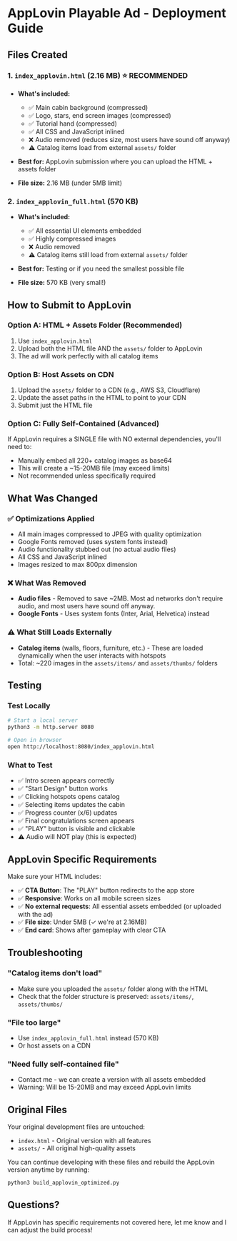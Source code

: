 # AppLovin Playable Ad - Deployment Guide

## Files Created

### 1. `index_applovin.html` (2.16 MB) ⭐ RECOMMENDED
- **What's included:**
  - ✅ Main cabin background (compressed)
  - ✅ Logo, stars, end screen images (compressed)
  - ✅ Tutorial hand (compressed)
  - ✅ All CSS and JavaScript inlined
  - ❌ Audio removed (reduces size, most users have sound off anyway)
  - ⚠️ Catalog items load from external `assets/` folder

- **Best for:** AppLovin submission where you can upload the HTML + assets folder
- **File size:** 2.16 MB (under 5MB limit)

### 2. `index_applovin_full.html` (570 KB) 
- **What's included:**
  - ✅ All essential UI elements embedded
  - ✅ Highly compressed images
  - ❌ Audio removed
  - ⚠️ Catalog items still load from external `assets/` folder

- **Best for:** Testing or if you need the smallest possible file
- **File size:** 570 KB (very small!)

## How to Submit to AppLovin

### Option A: HTML + Assets Folder (Recommended)
1. Use `index_applovin.html`
2. Upload both the HTML file AND the `assets/` folder to AppLovin
3. The ad will work perfectly with all catalog items

### Option B: Host Assets on CDN
1. Upload the `assets/` folder to a CDN (e.g., AWS S3, Cloudflare)
2. Update the asset paths in the HTML to point to your CDN
3. Submit just the HTML file

### Option C: Fully Self-Contained (Advanced)
If AppLovin requires a SINGLE file with NO external dependencies, you'll need to:
- Manually embed all 220+ catalog images as base64
- This will create a ~15-20MB file (may exceed limits)
- Not recommended unless specifically required

## What Was Changed

### ✅ Optimizations Applied
- All main images compressed to JPEG with quality optimization
- Google Fonts removed (uses system fonts instead)
- Audio functionality stubbed out (no actual audio files)
- All CSS and JavaScript inlined
- Images resized to max 800px dimension

### ❌ What Was Removed
- **Audio files** - Removed to save ~2MB. Most ad networks don't require audio, and most users have sound off anyway.
- **Google Fonts** - Uses system fonts (Inter, Arial, Helvetica) instead

### ⚠️ What Still Loads Externally
- **Catalog items** (walls, floors, furniture, etc.) - These are loaded dynamically when the user interacts with hotspots
- Total: ~220 images in the `assets/items/` and `assets/thumbs/` folders

## Testing

### Test Locally
```bash
# Start a local server
python3 -m http.server 8080

# Open in browser
open http://localhost:8080/index_applovin.html
```

### What to Test
- ✅ Intro screen appears correctly
- ✅ "Start Design" button works
- ✅ Clicking hotspots opens catalog
- ✅ Selecting items updates the cabin
- ✅ Progress counter (x/6) updates
- ✅ Final congratulations screen appears
- ✅ "PLAY" button is visible and clickable
- ⚠️ Audio will NOT play (this is expected)

## AppLovin Specific Requirements

Make sure your HTML includes:
- ✅ **CTA Button**: The "PLAY" button redirects to the app store
- ✅ **Responsive**: Works on all mobile screen sizes
- ✅ **No external requests**: All essential assets embedded (or uploaded with the ad)
- ✅ **File size**: Under 5MB (✓ we're at 2.16MB)
- ✅ **End card**: Shows after gameplay with clear CTA

## Troubleshooting

### "Catalog items don't load"
- Make sure you uploaded the `assets/` folder along with the HTML
- Check that the folder structure is preserved: `assets/items/`, `assets/thumbs/`

### "File too large"
- Use `index_applovin_full.html` instead (570 KB)
- Or host assets on a CDN

### "Need fully self-contained file"
- Contact me - we can create a version with all assets embedded
- Warning: Will be 15-20MB and may exceed AppLovin limits

## Original Files

Your original development files are untouched:
- `index.html` - Original version with all features
- `assets/` - All original high-quality assets

You can continue developing with these files and rebuild the AppLovin version anytime by running:
```bash
python3 build_applovin_optimized.py
```

## Questions?

If AppLovin has specific requirements not covered here, let me know and I can adjust the build process!




